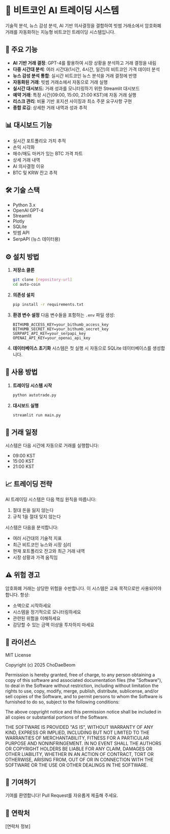 # 🤖 비트코인 AI 트레이딩 시스템

기술적 분석, 뉴스 감성 분석, AI 기반 의사결정을 결합하여 빗썸 거래소에서 암호화폐 거래를 자동화하는 지능형 비트코인 트레이딩 시스템입니다.

## 🌟 주요 기능

- **AI 기반 거래 결정**: GPT-4를 활용하여 시장 상황을 분석하고 거래 결정을 내림
- **다중 시간대 분석**: 여러 시간대(1시간, 4시간, 일간)의 비트코인 가격 데이터 분석
- **뉴스 감성 분석 통합**: 실시간 비트코인 뉴스 분석을 거래 결정에 반영
- **자동화된 거래**: 빗썸 거래소에서 자동으로 거래 실행
- **실시간 대시보드**: 거래 성과를 모니터링하기 위한 Streamlit 대시보드
- **예약 거래**: 특정 시간(09:00, 15:00, 21:00 KST)에 자동 거래 실행
- **리스크 관리**: 비율 기반 포지션 사이징과 최소 주문 요구사항 구현
- **종합 로깅**: 상세한 거래 내역과 성과 추적

## 📊 대시보드 기능

- 실시간 포트폴리오 가치 추적
- 손익 시각화
- 매수/매도 마커가 있는 BTC 가격 차트
- 상세 거래 내역
- AI 의사결정 이유
- BTC 및 KRW 잔고 추적

## 🛠️ 기술 스택

- Python 3.x
- OpenAI GPT-4
- Streamlit
- Plotly
- SQLite
- 빗썸 API
- SerpAPI (뉴스 데이터용)

## ⚙️ 설치 방법

1. **저장소 클론**
   ```bash
   git clone [repository-url]
   cd auto-coin
   ```

2. **의존성 설치**
   ```bash
   pip install -r requirements.txt
   ```

3. **환경 변수 설정**
   다음 변수들을 포함하는 `.env` 파일 생성:
   ```
   BITHUMB_ACCESS_KEY=your_bithumb_access_key
   BITHUMB_SECRET_KEY=your_bithumb_secret_key
   SERPAPI_API_KEY=your_serpapi_key
   OPENAI_API_KEY=your_openai_api_key
   ```

4. **데이터베이스 초기화**
   시스템은 첫 실행 시 자동으로 SQLite 데이터베이스를 생성합니다.

## 🚀 사용 방법

1. **트레이딩 시스템 시작**
   ```bash
   python autotrade.py
   ```

2. **대시보드 실행**
   ```bash
   streamlit run main.py
   ```

## 🔄 거래 일정

시스템은 다음 시간에 자동으로 거래를 실행합니다:
- 09:00 KST
- 15:00 KST
- 21:00 KST

## 📈 트레이딩 전략

AI 트레이딩 시스템은 다음 핵심 원칙을 따릅니다:
1. 절대 돈을 잃지 않는다
2. 규칙 1을 절대 잊지 않는다

시스템은 다음을 분석합니다:
- 여러 시간대의 기술적 지표
- 최근 비트코인 뉴스와 시장 심리
- 현재 포트폴리오 잔고와 최근 거래 내역
- 시장 상황과 가격 움직임

## ⚠️ 위험 경고

암호화폐 거래는 상당한 위험을 수반합니다. 이 시스템은 교육 목적으로만 사용되어야 합니다. 항상:
- 소액으로 시작하세요
- 시스템을 정기적으로 모니터링하세요
- 관련된 위험을 이해하세요
- 감당할 수 있는 금액 이상을 투자하지 마세요

## 📝 라이선스

MIT License

Copyright (c) 2025 ChoDaeBeom

Permission is hereby granted, free of charge, to any person obtaining a copy
of this software and associated documentation files (the "Software"), to deal
in the Software without restriction, including without limitation the rights
to use, copy, modify, merge, publish, distribute, sublicense, and/or sell
copies of the Software, and to permit persons to whom the Software is
furnished to do so, subject to the following conditions:

The above copyright notice and this permission notice shall be included in all
copies or substantial portions of the Software.

THE SOFTWARE IS PROVIDED "AS IS", WITHOUT WARRANTY OF ANY KIND, EXPRESS OR
IMPLIED, INCLUDING BUT NOT LIMITED TO THE WARRANTIES OF MERCHANTABILITY,
FITNESS FOR A PARTICULAR PURPOSE AND NONINFRINGEMENT. IN NO EVENT SHALL THE
AUTHORS OR COPYRIGHT HOLDERS BE LIABLE FOR ANY CLAIM, DAMAGES OR OTHER
LIABILITY, WHETHER IN AN ACTION OF CONTRACT, TORT OR OTHERWISE, ARISING FROM,
OUT OF OR IN CONNECTION WITH THE SOFTWARE OR THE USE OR OTHER DEALINGS IN THE
SOFTWARE.

## 🤝 기여하기

기여를 환영합니다! Pull Request를 자유롭게 제출해 주세요.

## 📧 연락처

[연락처 정보]

